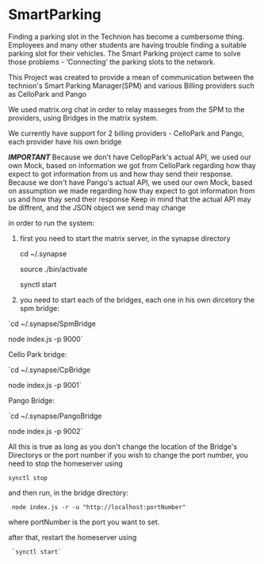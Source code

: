 # SmartParking
Finding a parking slot in the Technion has become a cumbersome thing. Employees and many other students are having trouble finding a suitable parking slot for their vehicles.
The Smart Parking project came to solve those problems - ‘Connecting’ the parking slots to the network.

This Project was created to provide a mean of communication between the technion's Smart Parking Manager(SPM) and various Billing providers such as CelloPark and Pango

We used matrix.org chat in order to relay masseges from the SPM to the providers, using Bridges in the matrix system.

We currently have support for 2 billing providers - CelloPark and Pango, each provider have his own bridge

***IMPORTANT***
Because we don't have CellopPark's actual API, we used our own Mock, based on information we got from CelloPark regarding how thay expect to got information from us and how thay send their response.
Because we don't have Pango's actual API, we used our own Mock, based on assumption we made regarding how thay expect to got information from us and how thay send their response
Keep in mind that the actual API may be diffrent, and the JSON object we send may change


in order to run the system:
1. first you need to start the matrix server, in the synapse directory

    cd ~/.synapse
    
    source ./bin/activate
    
    synctl start
    
2. you need to start each of the bridges, each one in his own dircetory
the spm bridge:

  `cd ~/.synapse/SpmBridge
  
  node index.js -p 9000`
  
Cello Park bridge:

  `cd ~/.synapse/CpBridge
  
  node index.js -p 9001`
  
Pango Bridge:

  `cd ~/.synapse/PangoBridge
  
  node index.js -p 9002`
  
All this is true as long as you don't change the location of the Bridge's Directorys or the port number
if you wish to change the port number, you need to stop the homeserver using

   `synctl stop`
   
and then run, in the bridge directory:

   ` node index.js -r -u "http://localhost:portNumber"`
   
where portNumber is the port you want to set.

after that, restart the homeserver using

     `synctl start`
 

